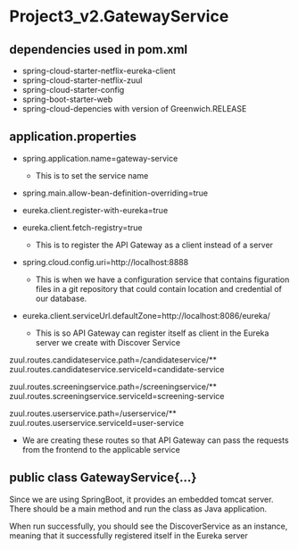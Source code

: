 # Project3_v2.GatewayService

dependencies used in pom.xml
----------------------------
- spring-cloud-starter-netflix-eureka-client
- spring-cloud-starter-netflix-zuul
- spring-cloud-starter-config
- spring-boot-starter-web
- spring-cloud-depencies with version of Greenwich.RELEASE

application.properties
----------------------
- spring.application.name=gateway-service
    - This is to set the service name
    
- spring.main.allow-bean-definition-overriding=true
- eureka.client.register-with-eureka=true
- eureka.client.fetch-registry=true
    - This is to register the API Gateway as a client instead of a server
    
- spring.cloud.config.uri=http://localhost:8888
    - This is when we have a configuration service that contains figuration files in a git repository that could contain location and         credential of our database. 


- eureka.client.serviceUrl.defaultZone=http://localhost:8086/eureka/ 
    - This is so API Gateway can register itself as client in the Eureka server we create with Discover Service

zuul.routes.candidateservice.path=/candidateservice/**
zuul.routes.candidateservice.serviceId=candidate-service

zuul.routes.screeningservice.path=/screeningservice/**
zuul.routes.screeningservice.serviceId=screening-service

zuul.routes.userservice.path=/userservice/**
zuul.routes.userservice.serviceId=user-service
  - We are creating these routes so that API Gateway can pass the requests from the frontend to the applicable service

public class GatewayService{...}
--------------------------------
Since we are using SpringBoot, it provides an embedded tomcat server. There should be a main method and run the class as Java application.

When run successfully, you should see the DiscoverService as an instance, meaning that it successfully registered itself in the Eureka server
